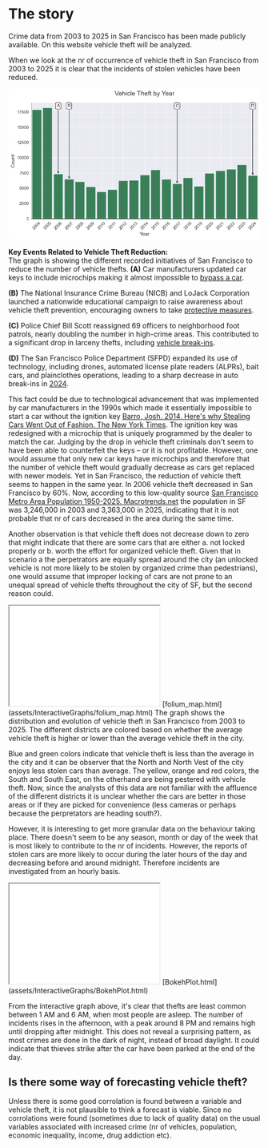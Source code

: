 # The story
Crime data from 2003 to 2025 in San Francisco has been made publicly available. On this website vehicle theft will be analyzed.

When we look at the nr of occurrence of vehicle theft in San Francisco from 2003 to 2025 it is clear that the incidents of stolen vehicles have been reduced. 

![Vehicle Theft by Year graph](assets/images/VTbYg.png)

**Key Events Related to Vehicle Theft Reduction:**  
The graph is showing the different recorded initiatives of San Francisco to reduce the number of vehicle thefts.
**(A)** Car manufacturers updated car keys to include microchips making it almost impossible to [bypass a car](https://www.nytimes.com/2014/08/12/upshot/heres-why-stealing-cars-went-out-of-fashion.html).

**(B)** The National Insurance Crime Bureau (NICB) and LoJack Corporation launched a nationwide educational campaign to raise awareness about vehicle theft prevention, encouraging owners to take [protective measures](https://en.wikipedia.org/wiki/Vehicle_Theft_Protection_Program?utm_source).

**(C)** Police Chief Bill Scott reassigned 69 officers to neighborhood foot patrols, nearly doubling the number in high-crime areas. This contributed to a significant drop in larceny thefts, including [vehicle break-ins](https://www.sfchronicle.com/crime/article/San-Francisco-auto-break-ins-UC-study-finds-13443374.php?utm_source).

**(D)** The San Francisco Police Department (SFPD) expanded its use of technology, including drones, automated license plate readers (ALPRs), bait cars, and plainclothes operations, leading to a sharp decrease in auto break-ins in [2024](https://www.sf.gov/news--san-francisco-police-using-new-technology-target-auto-break-ins-making-arrests-hotspot-areas).
 

This fact could be due to technological advancement that was implemented by car manufacturers in the 1990s which made it essentially impossible to start a car without the ignition key [Barro, Josh. 2014. Here's why Stealing Cars Went Out of Fashion. The New York Times](https://www.nytimes.com/2014/08/12/upshot/heres-why-stealing-cars-went-out-of-fashion.html). The ignition key was redesigned with a microchip that is uniquely programmed by the dealer to match the car. Judging by the drop in vehicle theft criminals don't seem to have been able to counterfeit the keys – or it is not profitable.
However, one would assume that only new car keys have microchips and therefore that the number of vehicle theft would gradually decrease as cars get replaced with newer models. Yet in San Francisco, the reduction of vehicle theft seems to happen in the same year. In 2006 vehicle theft decreased in San Francisco by 60%.
Now, according to this low-quality source [San Francisco Metro Area Population 1950-2025. Macrotrends.net](https://www.macrotrends.net/global-metrics/cities/23130/san-francisco/population) the population in SF was 3,246,000 in 2003 and 3,363,000 in 2025, indicating that it is not probable that nr of cars decreased in the area during the same time.

Another observation is that vehicle theft does not decrease down to zero that might indicate that there are some cars that are either a. not locked properly or b. worth the effort for organized vehicle theft. Given that in scenario a the perpetrators are equally spread around the city (an unlocked vehicle is not more likely to be stolen by organized crime than pedestrians), one would assume that improper locking of cars are not prone to an unequal spread of vehicle thefts throughout the city of SF, but the second reason could.

<iframe src="assets/InteractiveGraphs/folium_map.html" width="300" height="200"></iframe>
[folium_map.html](assets/InteractiveGraphs/folium_map.html)
The graph shows the distribution and evolution of vehicle theft in San Francisco from 2003 to 2025.
The different districts are colored based on whether the average vehicle theft is higher or lower than the average vehicle theft in the city.

Blue and green colors indicate that vehicle theft is less than the average in the city and it can be observer that the North and North Vest of the city enjoys less stolen cars than average. The yellow, orange and red colors, the South and South East, on the otherhand are being pestered with vehicle theft. Now, since the analysts of this data are not familiar with the affluence of the different districts it is unclear whether the cars are better in those areas or if they are picked for convenience (less cameras or perhaps because the perpretators are heading south?).

However, it is interesting to get more granular data on the behaviour taking place. There doesn't seem to be any season, month or day of the week that is most likely to contribute to the nr of incidents. However, the reports of stolen cars are more likely to occur during the later hours of the day and decreasing before and around midnight. Therefore incidents are investigated from an hourly basis.

<iframe src="assets/InteractiveGraphs/BokehPlot.html" width="300" height="200"></iframe>
[BokehPlot.html](assets/InteractiveGraphs/BokehPlot.html)

From the interactive graph above, it's clear that thefts are least common between 1 AM and 6 AM, when most people are asleep. The number of incidents rises in the afternoon, with a peak around 8 PM and remains high until dropping after midnight. This does not reveal a surprising pattern, as most crimes are done in the dark of night, instead of broad daylight. It could indicate that thieves strike after the car have been parked at the end of the day.


## Is there some way of forecasting vehicle theft?
Unless there is some good corrolation is found between a variable and vehicle theft, it is not plausible to think a forecast is viable. Since no corrolations were found (sometimes due to lack of quality data) on the usual variables associated with increased crime (nr of vehicles, population, economic inequality, income, drug addiction etc).